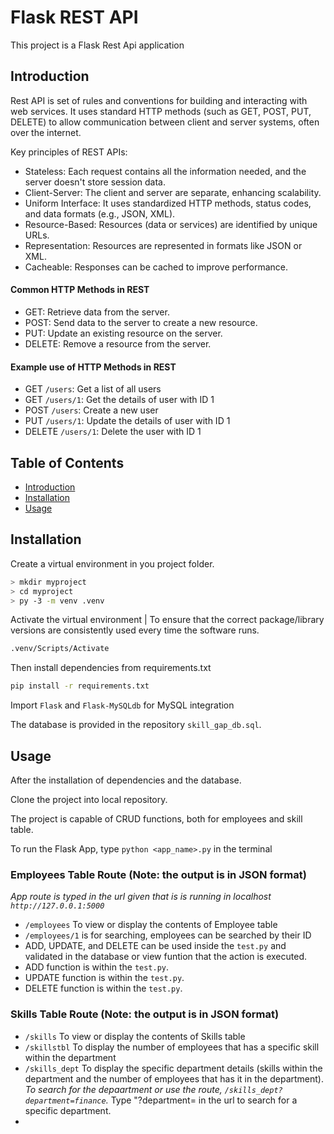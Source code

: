 # Flask REST API
This project is a Flask Rest Api application 

## Introduction
Rest API is  set of rules and conventions for building and interacting with web services. It uses standard HTTP methods (such as GET, POST, PUT, DELETE) to allow communication between client and server systems, often over the internet.

Key principles of REST APIs:

- Stateless: Each request contains all the information needed, and the server doesn't store session data.
- Client-Server: The client and server are separate, enhancing scalability.
- Uniform Interface: It uses standardized HTTP methods, status codes, and data formats (e.g., JSON, XML).
- Resource-Based: Resources (data or services) are identified by unique URLs.
- Representation: Resources are represented in formats like JSON or XML.
- Cacheable: Responses can be cached to improve performance.

#### Common HTTP Methods in REST

- GET: Retrieve data from the server.
- POST: Send data to the server to create a new resource.
- PUT: Update an existing resource on the server.
- DELETE: Remove a resource from the server.

#### Example use of HTTP Methods in REST

- GET `/users`: Get a list of all users
- GET `/users/1`: Get the details of user with ID 1
- POST `/users`: Create a new user
- PUT `/users/1`: Update the details of user with ID 1
- DELETE `/users/1`: Delete the user with ID 1


## Table of Contents

- [Introduction](#introduction)
- [Installation](#installation)
- [Usage](#usage)

## Installation
  Create a virtual environment in you project folder.
```bash
> mkdir myproject
> cd myproject
> py -3 -m venv .venv
```
Activate the virtual environment | To ensure that the correct package/library versions are consistently used every time the software runs.
```bash
.venv/Scripts/Activate
```
Then install dependencies from requirements.txt
```bash
pip install -r requirements.txt
```
Import `Flask` and `Flask-MySQLdb` for MySQL integration

The database is provided in the repository
`skill_gap_db.sql`.

## Usage
After the installation of dependencies and the database.

Clone the project into local repository.

The project is capable of CRUD functions, both for employees and skill table.

To run the Flask App, type `python <app_name>.py` in the terminal

### Employees Table Route (Note: the output is in JSON format)

*App route is typed in the url given that is is running in localhost `http://127.0.0.1:5000`*

- `/employees` To view or display the contents of Employee table
- `/employees/1` is for searching, employees can be searched by their ID
- ADD, UPDATE, and DELETE can be used inside the `test.py` and validated in the database or view funtion that the action is executed.
- ADD function is within the `test.py`.
- UPDATE function is within the `test.py`.
- DELETE function is within the `test.py`.


### Skills Table Route (Note: the output is in JSON format)

- `/skills` To view or display the contents of Skills table
- `/skillstbl` To display the number of employees that has a specific skill within the department
- `/skills_dept` To display the specific department details (skills within the department and the number of employees that has it in the department). *To search for the depaartment or use the route, `/skills_dept?department=finance`.* Type "?department=<department name> in the url to search for a specific department.
-  





